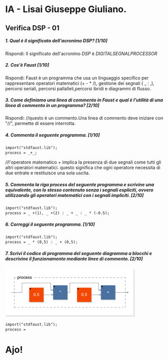 # IA - Lisai Giuseppe Giuliano.

## Verifica DSP - 01

##### 1. Qual è il significato dell'acronimo _DSP_? [1/10]

Rispondi: Il significato dell'acronimo _DSP_ è _DIGITALSEGNALPROCESSOR_ 

##### 2. Cos'è _Faust_ [1/10]

Rispondi: Faust è un programma che usa un linguaggio specifico per rappresentare operatori matematici (+ - * /), gestione dei  segnali ( _ : ,), percorsi seriali, percorsi pallalleli,percorsi ibridi e diagrammi di flusso.

##### 3. Come definiamo una linea di commento in _Faust_ e qual è l'utilità di una linea di commento in un programma? [2/10]

Rispondi: //questo è un commento.Una linea di commento deve iniziare con "//", permette di essere interrotta.

##### 4. Commenta il seguente programma. [1/10]

```
import("stdfaust.lib");
process = _+_;
```
//l'operatore matematico + implica la presenza di due segnali come tutti gli altri operatori matematici. questo significa che ogni operatore necessita di due entrate e restituisce una sola uscita.

##### 5. Commenta la riga _process_ del seguente programma e scrivine una equivalente, con lo stesso contenuto senza i segnali espliciti, ovvero utilizzando gli operatori matematici con i segnali impliciti. [2/10]

```
import("stdfaust.lib");
process = _ +(1), _ +(2) : _ + _ : _ * (-0.5);
```

##### 6. Correggi il seguente programma. [1/10]

```
import("stdfaust.lib");
process = _ * (0,5) : _ + (0,5);
```

##### 7. Scrivi il codice di programma del seguente diagramma a blocchi e descrivine il funzionamento mediante linee di commento. [2/10]

![due operatori in serie](https://github.com/LSSN/2019-05-24-1A-VERIFICA/blob/master/process.png)

```
import("stdfaust.lib");
process =
```


# Ajo!
